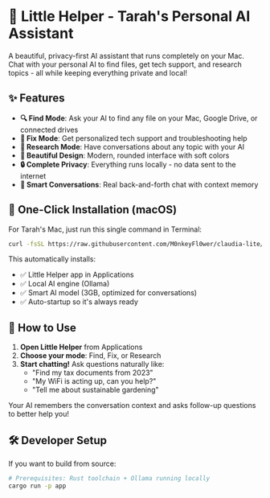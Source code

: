 # 🌸 Little Helper - Tarah's Personal AI Assistant

A beautiful, privacy-first AI assistant that runs completely on your Mac. Chat with your personal AI to find files, get tech support, and research topics - all while keeping everything private and local!

## ✨ Features
- **🔍 Find Mode**: Ask your AI to find any file on your Mac, Google Drive, or connected drives
- **🔧 Fix Mode**: Get personalized tech support and troubleshooting help
- **🔌 Research Mode**: Have conversations about any topic with your AI
- **🎨 Beautiful Design**: Modern, rounded interface with soft colors
- **🔒 Complete Privacy**: Everything runs locally - no data sent to the internet
- **🤖 Smart Conversations**: Real back-and-forth chat with context memory

## 🚀 One-Click Installation (macOS)

For Tarah's Mac, just run this single command in Terminal:

```bash
curl -fsSL https://raw.githubusercontent.com/M0nkeyFl0wer/claudia-lite/main/install-mac.sh | bash
```

This automatically installs:
- ✅ Little Helper app in Applications
- ✅ Local AI engine (Ollama) 
- ✅ Smart AI model (3GB, optimized for conversations)
- ✅ Auto-startup so it's always ready

## 🎯 How to Use

1. **Open Little Helper** from Applications
2. **Choose your mode**: Find, Fix, or Research  
3. **Start chatting!** Ask questions naturally like:
   - "Find my tax documents from 2023"
   - "My WiFi is acting up, can you help?"
   - "Tell me about sustainable gardening"

Your AI remembers the conversation context and asks follow-up questions to better help you!

## 🛠️ Developer Setup

If you want to build from source:
```bash
# Prerequisites: Rust toolchain + Ollama running locally
cargo run -p app
```
